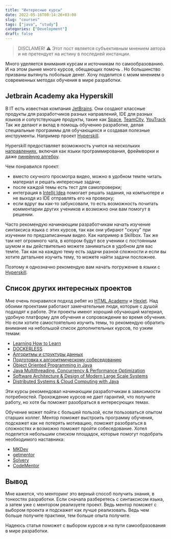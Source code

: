 ```yaml
---
title: "Интересные курсы"
date: 2022-05-16T00:14:26+03:00
slug: "courses"
tags: ["java", "study"]
categories: ["Development"]
draft: false
---
```


> DISCLAMER! ⚠️ Этот пост является субъективным мнением автора и не претендует на истину в последней инстанции.

Много уделяется внимания курсам и источникам по самообразованию. И на этом рынке много курсов, обещающих помочь . Но большинство призваны вытянуть побольше денег. Хочу поделится с моим мнением о современных методах обучения в мире разработки.

## Jetbrain Academy aka Hyperskill

В IT есть известная компания [JetBrains](https://www.jetbrains.com). Они создают классные продукты для разработчиков разных направлений, IDE для разных языков и сопутствующие продукты, такие как [Space](https://www.jetbrains.com/space/), [TeamCity](https://www.jetbrains.com/teamcity/), [YouTrack](https://www.jetbrains.com/youtrack/)
Так же делают и вклад в помощь обучению разработке, делая специальные программы для обучающихся и создавая полезные инструменты. Например проект [Hyperskill](https://hyperskill.org).

Hyperskill предоставляет возможность учится на нескольких [направлениях](https://hyperskill.org/tracks), включая как языки программирования, фреймворки и даже [линейную алгебру](https://hyperskill.org/tracks/27).

Чем понравился проект:

- вместо скучного просмотра видео, можно в удобном темпе читать материал и решать интересные задачи;
- после каждой темы есть тест для самопроверки;
- интеграция в [Intellij Idea](https://www.jetbrains.com/ru-ru/idea/) помогает решать задания, на компьютере и не выходя из IDE отправлять его на проверку;
- если вдруг вы как-то забуксовали, то есть возможность почитать комментарии других учеников и возможно они вам помогут в решении.

Часто рекомендую начинающим разработчикам начать изучение синтаксиса языка с этих курсов, так как они убирают "скуку" при изучении по предзаписанным видео. Как например в Skillbox. Так же там нет огромного чата, в котором будут все ученики с постоянным шумом и вы действительно можете заниматься в удобном для вас темпе. Так как на каждую тему есть задачи разной сложности и если вы хотите детальнее изучить тему, то можете найти задачи посложнее. 

Поэтому я однозначно рекомендую вам начать погружение в языки с [Hyperskill](https://hyperskill.org).

## Список других интересных проектов

Мне очень понравился подход ребят из [HTML Academy](https://htmlacademy.ru) и [Hexlet](https://hexlet.io). Над обоими проектами работают замечательные люди, которые с душой подходят к работе. Эти проекты имеют хороший обучающий материал, удобную платформу для обучения и сопровождение во время обучения. Но если хотите самостоятельно изучить темы, то рекомендую обратить внимание на небольшой список дополнительных курсов, по узким темам:

- [Learning How to Learn](https://www.coursera.org/learn/learning-how-to-learn)
- [DOCKERLESS](https://courses.mkdev.me/p/dockerless-re-explore-containers-from-open-standards-perspective)
- [Алгоритмы и структуры данных](https://practicum.yandex.ru/algorithms/)
- [Подготовка к алгоритмическому собеседованию](https://practicum.yandex.ru/algorithms-interview/)
- [Object Oriented Programming in Java](https://www.coursera.org/learn/object-oriented-java)
- [Java Multithreading, Concurrency & Performance Optimization](https://www.udemy.com/course/java-multithreading-concurrency-performance-optimization/)
- [Software Architecture & Design of Modern Large Scale Systems](https://www.udemy.com/course/software-architecture-design-of-modern-large-scale-systems/)
- [Distributed Systems & Cloud Computing with Java](https://www.udemy.com/course/distributed-systems-cloud-computing-with-java/)

Эти курсы рекомендовал начинающим разработчикам в зависимости потребностей. Прохождение курсов не дает гарантий, что получите работу, но хотя бы поможет разобраться в интересующих темах.

Обучение может пойти с большей пользой, если пользоваться опытом старших коллег. Ментор поможет выстроить программу обучения, подскажет как не потерять мотивацию, поможет разобраться в сложностях и возможно поможет пройти собеседование. Хотел поделится небольшим списком площадок, которые помогут подобрать необходимого наставника:

- [MKDev](https://mkdev.me)
- [getmentor](https://getmentor.dev)
- [Solvery](https://solvery.io)
- [CodeMentor](https://www.codementor.io)

## Вывод

Мне кажется, что менторинг это верный способ получить знания, в тонкостях разработки. Если сначала разберетесь с синтаксисом языка, а затем уже с ментором реализуете проект. Ведь ментор поможет с выбором проекта и подскажет как лучше реализовать. Ведь чем больше получите практики, тем больше опыта получите.

Надеюсь статья поможет с выбором курсов и на пути самообразования в мире разработки.
